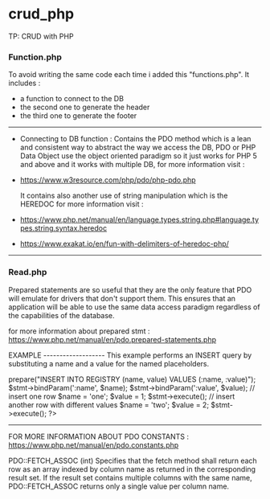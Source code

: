 # crud_php
TP: CRUD with PHP
### Function.php

To avoid writing the same code each time 
i added this "functions.php". 
It includes : 
- a function to connect to the DB 
- the second one to generate the header 
- the third one to generate the footer

------------------------------------------------------------------------------	
- Connecting to DB function : 
Contains the PDO method which is a lean and consistent way to abstract the way we access the DB, PDO or PHP Data Object use the object oriented paradigm so it just works for PHP 5 and above and it works with multiple DB, for more information visit : 
+ https://www.w3resource.com/php/pdo/php-pdo.php

	It contains also another use of string manipulation which is the HEREDOC for more information visit : 
+ https://www.php.net/manual/en/language.types.string.php#language.types.string.syntax.heredoc
+ https://www.exakat.io/en/fun-with-delimiters-of-heredoc-php/
------------------------------------------------------------------------------	

### Read.php

Prepared statements are so useful that they are the only feature that PDO will emulate for drivers that don't support them. 
This ensures that an application will be able to use the same data access paradigm regardless of the capabilities of the database.

for more information about prepared stmt : https://www.php.net/manual/en/pdo.prepared-statements.php

EXAMPLE -------------------
This example performs an INSERT query by substituting a name and a value for the named placeholders.
<?php
$stmt = $dbh->prepare("INSERT INTO REGISTRY (name, value) VALUES (:name, :value)");
$stmt->bindParam(':name', $name);
$stmt->bindParam(':value', $value);

// insert one row
$name = 'one';
$value = 1;
$stmt->execute();

// insert another row with different values
$name = 'two';
$value = 2;
$stmt->execute();

?>
-------------------------------------------------------------------

FOR MORE INFORMATION ABOUT PDO CONSTANTS : https://www.php.net/manual/en/pdo.constants.php

PDO::FETCH_ASSOC (int)
Specifies that the fetch method shall return each row as an array indexed by column name as returned in the corresponding result set. 
If the result set contains multiple columns with the same name, 
PDO::FETCH_ASSOC returns only a single value per column name.



